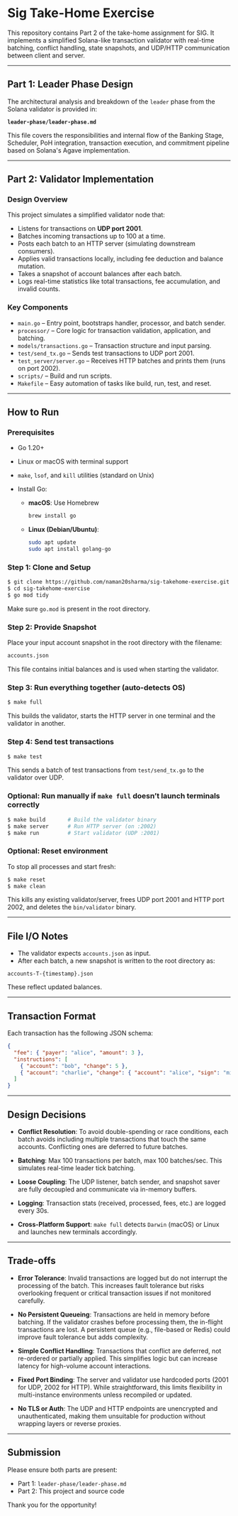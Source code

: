 # Sig Take-Home Exercise

This repository contains Part 2 of the take-home assignment for SIG. It implements a simplified Solana-like transaction validator with real-time batching, conflict handling, state snapshots, and UDP/HTTP communication between client and server.

---

## Part 1: Leader Phase Design

The architectural analysis and breakdown of the `leader` phase from the Solana validator is provided in:

**`leader-phase/leader-phase.md`**

This file covers the responsibilities and internal flow of the Banking Stage, Scheduler, PoH integration, transaction execution, and commitment pipeline based on Solana's Agave implementation.

---

## Part 2: Validator Implementation

### Design Overview

This project simulates a simplified validator node that:

* Listens for transactions on **UDP port 2001**.
* Batches incoming transactions up to 100 at a time.
* Posts each batch to an HTTP server (simulating downstream consumers).
* Applies valid transactions locally, including fee deduction and balance mutation.
* Takes a snapshot of account balances after each batch.
* Logs real-time statistics like total transactions, fee accumulation, and invalid counts.

### Key Components

* `main.go` – Entry point, bootstraps handler, processor, and batch sender.
* `processor/` – Core logic for transaction validation, application, and batching.
* `models/transactions.go` – Transaction structure and input parsing.
* `test/send_tx.go` – Sends test transactions to UDP port 2001.
* `test_server/server.go` – Receives HTTP batches and prints them (runs on port 2002).
* `scripts/` – Build and run scripts.
* `Makefile` – Easy automation of tasks like build, run, test, and reset.

---

## How to Run

### Prerequisites

* Go 1.20+
* Linux or macOS with terminal support
* `make`, `lsof`, and `kill` utilities (standard on Unix)

* Install Go:

  - **macOS**: Use Homebrew
    ```bash
    brew install go
    ```

  - **Linux (Debian/Ubuntu)**:
    ```bash
    sudo apt update
    sudo apt install golang-go
    ```

### Step 1: Clone and Setup

```bash
$ git clone https://github.com/naman20sharma/sig-takehome-exercise.git
$ cd sig-takehome-exercise
$ go mod tidy
```

Make sure `go.mod` is present in the root directory.

### Step 2: Provide Snapshot

Place your input account snapshot in the root directory with the filename:

```bash
accounts.json
```

This file contains initial balances and is used when starting the validator.

### Step 3: Run everything together (auto-detects OS)

```bash
$ make full
```

This builds the validator, starts the HTTP server in one terminal and the validator in another.

### Step 4: Send test transactions

```bash
$ make test
```

This sends a batch of test transactions from `test/send_tx.go` to the validator over UDP.

### Optional: Run manually if `make full` doesn’t launch terminals correctly

```bash
$ make build       # Build the validator binary
$ make server      # Run HTTP server (on :2002)
$ make run         # Start validator (UDP :2001)
```

### Optional: Reset environment

To stop all processes and start fresh:

```bash
$ make reset
$ make clean
```

This kills any existing validator/server, frees UDP port 2001 and HTTP port 2002, and deletes the `bin/validator` binary.

---

## File I/O Notes

* The validator expects `accounts.json` as input.
* After each batch, a new snapshot is written to the root directory as:

```
accounts-T-{timestamp}.json
```

These reflect updated balances.

---

## Transaction Format

Each transaction has the following JSON schema:

```json
{
  "fee": { "payer": "alice", "amount": 3 },
  "instructions": [
    { "account": "bob", "change": 5 },
    { "account": "charlie", "change": { "account": "alice", "sign": "minus" } }
  ]
}
```

---

## Design Decisions

* **Conflict Resolution**: To avoid double-spending or race conditions, each batch avoids including multiple transactions that touch the same accounts. Conflicting ones are deferred to future batches.

* **Batching**: Max 100 transactions per batch, max 100 batches/sec. This simulates real-time leader tick batching.

* **Loose Coupling**: The UDP listener, batch sender, and snapshot saver are fully decoupled and communicate via in-memory buffers.

* **Logging**: Transaction stats (received, processed, fees, etc.) are logged every 30s.

* **Cross-Platform Support**: `make full` detects `Darwin` (macOS) or Linux and launches new terminals accordingly.

---

## Trade-offs

* **Error Tolerance**: Invalid transactions are logged but do not interrupt the processing of the batch. This increases fault tolerance but risks overlooking frequent or critical transaction issues if not monitored carefully.

* **No Persistent Queueing**: Transactions are held in memory before batching. If the validator crashes before processing them, the in-flight transactions are lost. A persistent queue (e.g., file-based or Redis) could improve fault tolerance but adds complexity.

* **Simple Conflict Handling**: Transactions that conflict are deferred, not re-ordered or partially applied. This simplifies logic but can increase latency for high-volume account interactions.

* **Fixed Port Binding**: The server and validator use hardcoded ports (2001 for UDP, 2002 for HTTP). While straightforward, this limits flexibility in multi-instance environments unless recompiled or updated.

* **No TLS or Auth**: The UDP and HTTP endpoints are unencrypted and unauthenticated, making them unsuitable for production without wrapping layers or reverse proxies.

---

## Submission

Please ensure both parts are present:

* Part 1: `leader-phase/leader-phase.md`
* Part 2: This project and source code

Thank you for the opportunity!
